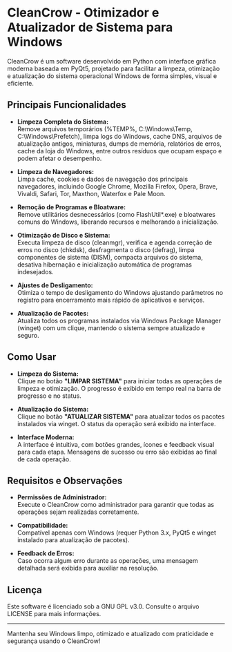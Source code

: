 # CleanCrow - Otimizador e Atualizador de Sistema para Windows

CleanCrow é um software desenvolvido em Python com interface gráfica moderna baseada em PyQt5, projetado para facilitar a limpeza, otimização e atualização do sistema operacional Windows de forma simples, visual e eficiente.

## Principais Funcionalidades

- **Limpeza Completa do Sistema:**  
  Remove arquivos temporários (%TEMP%, C:\Windows\Temp, C:\Windows\Prefetch), limpa logs do Windows, cache DNS, arquivos de atualização antigos, miniaturas, dumps de memória, relatórios de erros, cache da loja do Windows, entre outros resíduos que ocupam espaço e podem afetar o desempenho.

- **Limpeza de Navegadores:**  
  Limpa cache, cookies e dados de navegação dos principais navegadores, incluindo Google Chrome, Mozilla Firefox, Opera, Brave, Vivaldi, Safari, Tor, Maxthon, Waterfox e Pale Moon.

- **Remoção de Programas e Bloatware:**  
  Remove utilitários desnecessários (como FlashUtil*.exe) e bloatwares comuns do Windows, liberando recursos e melhorando a inicialização.

- **Otimização de Disco e Sistema:**  
  Executa limpeza de disco (cleanmgr), verifica e agenda correção de erros no disco (chkdsk), desfragmenta o disco (defrag), limpa componentes de sistema (DISM), compacta arquivos do sistema, desativa hibernação e inicialização automática de programas indesejados.

- **Ajustes de Desligamento:**  
  Otimiza o tempo de desligamento do Windows ajustando parâmetros no registro para encerramento mais rápido de aplicativos e serviços.

- **Atualização de Pacotes:**  
  Atualiza todos os programas instalados via Windows Package Manager (winget) com um clique, mantendo o sistema sempre atualizado e seguro.

## Como Usar

- **Limpeza do Sistema:**  
  Clique no botão **"LIMPAR SISTEMA"** para iniciar todas as operações de limpeza e otimização. O progresso é exibido em tempo real na barra de progresso e no status.

- **Atualização do Sistema:**  
  Clique no botão **"ATUALIZAR SISTEMA"** para atualizar todos os pacotes instalados via winget. O status da operação será exibido na interface.

- **Interface Moderna:**  
  A interface é intuitiva, com botões grandes, ícones e feedback visual para cada etapa. Mensagens de sucesso ou erro são exibidas ao final de cada operação.

## Requisitos e Observações

- **Permissões de Administrador:**  
  Execute o CleanCrow como administrador para garantir que todas as operações sejam realizadas corretamente.

- **Compatibilidade:**  
  Compatível apenas com Windows (requer Python 3.x, PyQt5 e winget instalado para atualização de pacotes).

- **Feedback de Erros:**  
  Caso ocorra algum erro durante as operações, uma mensagem detalhada será exibida para auxiliar na resolução.

## Licença

Este software é licenciado sob a GNU GPL v3.0. Consulte o arquivo LICENSE para mais informações.

---

Mantenha seu Windows limpo, otimizado e atualizado com praticidade e segurança usando o CleanCrow!
